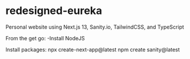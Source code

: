 # redesigned-eureka
Personal website using Next.js 13, Sanity.io, TailwindCSS, and TypeScript

From the get go:
-Install NodeJS

Install packages: 
npx create-next-app@latest
npm create sanity@latest